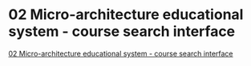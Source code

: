 # 02 Micro-architecture educational system - course search interface
[02 Micro-architecture educational system - course search interface](https://aiwithcloud.com/2022/09/19/02_micro_architecture_educational_system___course_search_interface/)